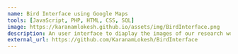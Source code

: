 ```yaml
---
name: Bird Interface using Google Maps
tools: [JavaScript, PHP, HTML, CSS, SQL]
image: https://karanamlokesh.github.io/assets/img/BirdInterface.png
description: An user interface to diaplay the images of our research work on google maps accurately.
external_url: https://github.com/KaranamLokesh/BirdInterface
---
```

